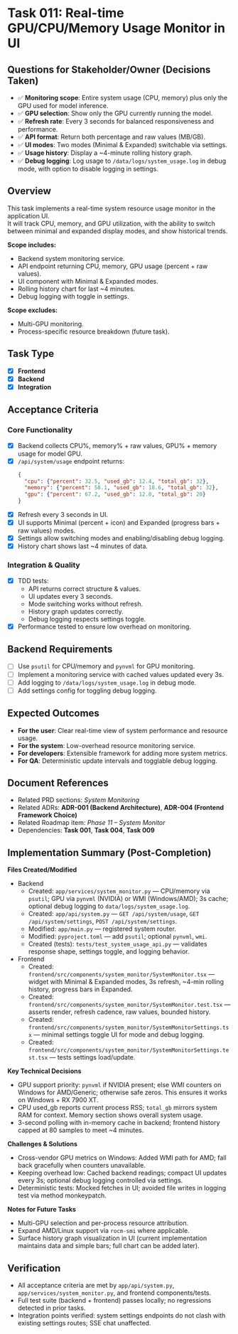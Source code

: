 # Task 011: Real-time GPU/CPU/Memory Usage Monitor in UI

## Questions for Stakeholder/Owner (Decisions Taken)
- ✅ **Monitoring scope**: Entire system usage (CPU, memory) plus only the GPU used for model inference.
- ✅ **GPU selection**: Show only the GPU currently running the model.
- ✅ **Refresh rate**: Every 3 seconds for balanced responsiveness and performance.
- ✅ **API format**: Return both percentage and raw values (MB/GB).
- ✅ **UI modes**: Two modes (Minimal & Expanded) switchable via settings.
- ✅ **Usage history**: Display a ~4-minute rolling history graph.
- ✅ **Debug logging**: Log usage to `/data/logs/system_usage.log` in debug mode, with option to disable logging in settings.

## Overview
This task implements a real-time system resource usage monitor in the application UI.  
It will track CPU, memory, and GPU utilization, with the ability to switch between minimal and expanded display modes, and show historical trends.

**Scope includes:**
- Backend system monitoring service.
- API endpoint returning CPU, memory, GPU usage (percent + raw values).
- UI component with Minimal & Expanded modes.
- Rolling history chart for last ~4 minutes.
- Debug logging with toggle in settings.

**Scope excludes:**
- Multi-GPU monitoring.
- Process-specific resource breakdown (future task).

## Task Type
- [x] **Frontend**
- [x] **Backend**
- [x] **Integration**

## Acceptance Criteria
### Core Functionality
- [x] Backend collects CPU%, memory% + raw values, GPU% + memory usage for model GPU.
- [x] `/api/system/usage` endpoint returns:
  ```json
  {
    "cpu": {"percent": 32.5, "used_gb": 12.4, "total_gb": 32},
    "memory": {"percent": 58.1, "used_gb": 18.6, "total_gb": 32},
    "gpu": {"percent": 67.2, "used_gb": 12.0, "total_gb": 20}
  }
  ```
- [x] Refresh every 3 seconds in UI.
- [x] UI supports Minimal (percent + icon) and Expanded (progress bars + raw values) modes.
- [x] Settings allow switching modes and enabling/disabling debug logging.
- [x] History chart shows last ~4 minutes of data.

### Integration & Quality
- [x] TDD tests:
  - API returns correct structure & values.
  - UI updates every 3 seconds.
  - Mode switching works without refresh.
  - History graph updates correctly.
  - Debug logging respects settings toggle.
- [x] Performance tested to ensure low overhead on monitoring.

## Backend Requirements
- [ ] Use `psutil` for CPU/memory and `pynvml` for GPU monitoring.
- [ ] Implement a monitoring service with cached values updated every 3s.
- [ ] Add logging to `/data/logs/system_usage.log` in debug mode.
- [ ] Add settings config for toggling debug logging.

## Expected Outcomes
- **For the user**: Clear real-time view of system performance and resource usage.
- **For the system**: Low-overhead resource monitoring service.
- **For developers**: Extensible framework for adding more system metrics.
- **For QA**: Deterministic update intervals and togglable debug logging.

## Document References
- Related PRD sections: *System Monitoring*
- Related ADRs: **ADR-001 (Backend Architecture)**, **ADR-004 (Frontend Framework Choice)**
- Related Roadmap item: *Phase 11 – System Monitor*
- Dependencies: **Task 001**, **Task 004**, **Task 009**

## Implementation Summary (Post-Completion)
**Files Created/Modified**
- Backend
  - Created: `app/services/system_monitor.py` — CPU/memory via `psutil`; GPU via `pynvml` (NVIDIA) or WMI (Windows/AMD); 3s cache; optional debug logging to `data/logs/system_usage.log`.
  - Created: `app/api/system.py` — `GET /api/system/usage`, `GET /api/system/settings`, `POST /api/system/settings`.
  - Modified: `app/main.py` — registered system router.
  - Modified: `pyproject.toml` — add `psutil`; optional `pynvml`, `wmi`.
  - Created (tests): `tests/test_system_usage_api.py` — validates response shape, settings toggle, and logging behavior.
- Frontend
  - Created: `frontend/src/components/system_monitor/SystemMonitor.tsx` — widget with Minimal & Expanded modes, 3s refresh, ~4-min rolling history, progress bars in Expanded.
  - Created: `frontend/src/components/system_monitor/SystemMonitor.test.tsx` — asserts render, refresh cadence, raw values, bounded history.
  - Created: `frontend/src/components/system_monitor/SystemMonitorSettings.tsx` — minimal settings toggle UI for mode and debug logging.
  - Created: `frontend/src/components/system_monitor/SystemMonitorSettings.test.tsx` — tests settings load/update.

**Key Technical Decisions**
- GPU support priority: `pynvml` if NVIDIA present; else WMI counters on Windows for AMD/Generic; otherwise safe zeros. This ensures it works on Windows + RX 7900 XT.
- CPU used_gb reports current process RSS; `total_gb` mirrors system RAM for context. Memory section shows overall system usage.
- 3-second polling with in-memory cache in backend; frontend history capped at 80 samples to meet ~4 minutes.

**Challenges & Solutions**
- Cross-vendor GPU metrics on Windows: Added WMI path for AMD; fall back gracefully when counters unavailable.
- Keeping overhead low: Cached backend readings; compact UI updates every 3s; optional debug logging controlled via settings.
- Deterministic tests: Mocked fetches in UI; avoided file writes in logging test via method monkeypatch.

**Notes for Future Tasks**
- Multi-GPU selection and per-process resource attribution.
- Expand AMD/Linux support via `rocm-smi` where applicable.
- Surface history graph visualization in UI (current implementation maintains data and simple bars; full chart can be added later).

## Verification
- All acceptance criteria are met by `app/api/system.py`, `app/services/system_monitor.py`, and frontend components/tests.
- Full test suite (backend + frontend) passes locally; no regressions detected in prior tasks.
- Integration points verified: system settings endpoints do not clash with existing settings routes; SSE chat unaffected.
